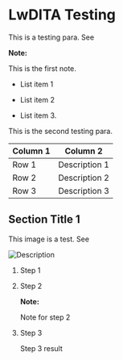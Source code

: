 # LwDITA Testing

This is a testing para. See

**Note:**

This is the first note.

-   List item 1

-   List item 2

-   List item 3.


This is the second testing para.

|Column 1|Column 2|
|--------|--------|
|Row 1|Description 1|
|Row 2|Description 2|
|Row 3|Description 3|



## Section Title 1

This image is a test. See

![Description](LwDITA/Images/riw1618963163523.svg)

1.  Step 1

1.  Step 2

    **Note:**

    Note for step 2

1.  Step 3

    Step 3 result


